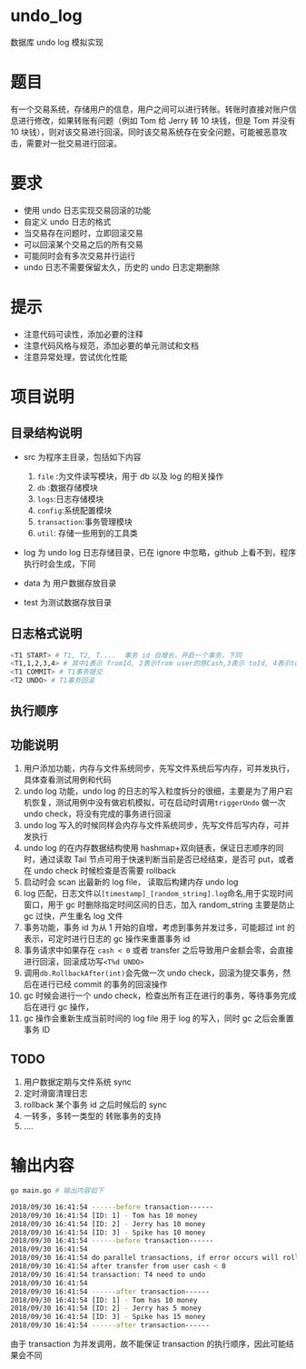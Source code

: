 # undo_log

数据库 undo log 模拟实现

# 题目

有一个交易系统，存储用户的信息，用户之间可以进行转账。转账时直接对账户信息进行修改，如果转账有问题（例如 Tom 给 Jerry 转 10 块钱，但是 Tom 并没有 10 块钱），则对该交易进行回滚。同时该交易系统存在安全问题，可能被恶意攻击，需要对一批交易进行回滚。

# 要求

- 使用 undo 日志实现交易回滚的功能
- 自定义 undo 日志的格式
- 当交易存在问题时，立即回滚交易
- 可以回滚某个交易之后的所有交易
- 可能同时会有多次交易并行运行
- undo 日志不需要保留太久，历史的 undo 日志定期删除

# 提示

- 注意代码可读性，添加必要的注释
- 注意代码风格与规范，添加必要的单元测试和文档
- 注意异常处理，尝试优化性能

# 项目说明

## 目录结构说明

- src 为程序主目录，包括如下内容

  1. `file` :为文件读写模块，用于 db 以及 log 的相关操作
  2. `db` :数据存储模块
  3. `logs`:日志存储模块
  4. `config`:系统配置模块
  5. `transaction`:事务管理模块
  6. `util`: 存储一些用到的工具类

- log 为 undo log 日志存储目录，已在 ignore 中忽略，github 上看不到，程序执行时会生成，下同
- data 为 用户数据存放目录
- test 为测试数据存放目录

## 日志格式说明

```bash
<T1 START> # T1, T2, T....  事务 id 自增长，开启一个事务，下同
<T1,1,2,3,4> # 其中1表示 fromId, 2表示from user的原Cash,3表示 toId, 4表示to user的原Cash
<T1 COMMIT> # T1事务提交
<T2 UNDO> # T1事务回滚
```

## 执行顺序

## 功能说明

1. 用户添加功能，内存与文件系统同步，先写文件系统后写内存，可并发执行，具体查看测试用例和代码
2. undo log 功能，undo log 的日志的写入粒度拆分的很细，主要是为了用户宕机恢复，测试用例中没有做宕机模拟，可在启动时调用`triggerUndo` 做一次 undo check，将没有完成的事务进行回滚
3. undo log 写入的时候同样会内存与文件系统同步，先写文件后写内存，可并发执行
4. undo log 的在内存数据结构使用 hashmap+双向链表，保证日志顺序的同时，通过读取 Tail 节点可用于快速判断当前是否已经结束，是否可 put，或者在 undo check 时候检查是否需要 rollback
5. 启动时会 scan 出最新的 log file， 读取后构建内存 undo log
6. log 匹配，日志文件以`[timestamp]_[random_string].log`命名,用于实现时间窗口，用于 gc 时删除指定时间区间的日志，加入 random_string 主要是防止 gc 过快，产生重名 log 文件
7. 事务功能，事务 id 为从 1 开始的自增，考虑到事务并发过多，可能超过 int 的表示，可定时进行日志的 gc 操作来重置事务 id
8. 事务请求中如果存在 `cash < 0` 或者 transfer 之后导致用户金额会零，会直接进行回滚，回滚成功写`<T%d UNDO>`
9. 调用`db.RollbackAfter(int)`会先做一次 undo check，回滚为提交事务，然后在进行已经 commit 的事务的回滚操作
10. gc 时候会进行一个 undo check，检查出所有正在进行的事务，等待事务完成后在进行 gc 操作，
11. gc 操作会重新生成当前时间的 log file 用于 log 的写入，同时 gc 之后会重置事务 ID

## TODO

1. 用户数据定期与文件系统 sync
2. 定时滑窗清理日志
3. rollback 某个事务 id 之后时候后的 sync
4. 一转多，多转一类型的 转账事务的支持
5. ....

# 输出内容

```bash
go main.go # 输出内容如下

2018/09/30 16:41:54 ------before transaction------
2018/09/30 16:41:54 [ID: 1] - Tom has 10 money
2018/09/30 16:41:54 [ID: 2] - Jerry has 10 money
2018/09/30 16:41:54 [ID: 3] - Spike has 10 money
2018/09/30 16:41:54 ------before transaction------
2018/09/30 16:41:54
2018/09/30 16:41:54 do parallel transactions, if error occurs will rollback!!!!
2018/09/30 16:41:54 after transfer from user cash < 0
2018/09/30 16:41:54 transaction: T4 need to undo
2018/09/30 16:41:54
2018/09/30 16:41:54 ------after transaction------
2018/09/30 16:41:54 [ID: 1] - Tom has 10 money
2018/09/30 16:41:54 [ID: 2] - Jerry has 5 money
2018/09/30 16:41:54 [ID: 3] - Spike has 15 money
2018/09/30 16:41:54 ------after transaction------
```

由于 transaction 为并发调用，故不能保证 transaction 的执行顺序，因此可能结果会不同
